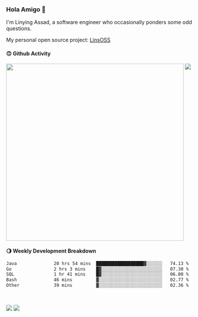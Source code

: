 ### Hola Amigo 🤣   

I'm Linying Assad, a software engineer who occasionally ponders some odd questions.  

My personal open source project: [LinsOSS](https://github.com/linsoss)
 
#### 🙃 Github Activity 
<div>
  <img src="https://github-readme-stats.vercel.app/api?username=al-assad&show_icons=true" align="top" style="display: inline-block;" width="480"/>
  <img src="https://github-readme-stats.vercel.app/api/top-langs/?username=al-assad&hide=css,html&langs_count=8&layout=compact" align="top" style="display: inline-block;"/>
</div>

#### 🌖 Weekly Development Breakdown
<!--START_SECTION:waka-->

```txt
Java              20 hrs 54 mins  ██████████████████▓░░░░░░   74.13 %
Go                2 hrs 3 mins    █▓░░░░░░░░░░░░░░░░░░░░░░░   07.30 %
SQL               1 hr 41 mins    █▓░░░░░░░░░░░░░░░░░░░░░░░   06.00 %
Bash              46 mins         ▓░░░░░░░░░░░░░░░░░░░░░░░░   02.77 %
Other             39 mins         ▓░░░░░░░░░░░░░░░░░░░░░░░░   02.36 %
```

<!--END_SECTION:waka-->

<br>

<a href="https://twitter.com/assad_lin"><img src="https://img.shields.io/badge/Twitter-@assad__lin-blue?style=flat&logo=twitter" /></a>
<a href="https://al-assad.github.io"><img src="https://img.shields.io/badge/Blogs-Linying_Assad's_Blog-yellow?style=flat&logo=github" /></a>

